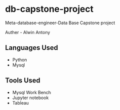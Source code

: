 # db-capstone-project
Meta-database-engineer-Data Base Capstone project

Auther - Alwin Antony

## Languages Used
- Python
- Mysql
  

## Tools Used
- Mysql Work Bench
- Jupyter notebook
- Tableau
  
